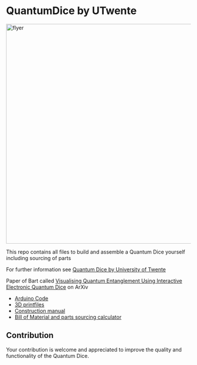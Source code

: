 # QuantumDice by UTwente

<img src="images/Quantum_Dice_Flyer.png" alt="flyer" width="600"/>

This repo contains all files to build and assemble a Quantum Dice yourself including sourcing of parts

For further information see [Quantum Dice by University of Twente](ut.onl/quantumdice)

Paper of Bart called [Visualising Quantum Entanglement Using Interactive Electronic Quantum Dice](https://arxiv.org/abs/2510.04931) on ArXiv

- [Arduino Code](https://github.com/qlab-utwente/Quantum-Dice-by-UTwente/tree/main/Arduino)
- [3D printfiles](https://github.com/qlab-utwente/Quantum-Dice-by-UTwente/tree/main/3D%20print%20files)
- [Construction manual](<3D print files/ConstructionManual.md>)
- [Bill of Material and parts sourcing calculator](<3D print files/parts list quantum dice.xlsx>)

## Contribution

Your contribution is welcome and appreciated to improve the quality and functionality of the Quantum Dice.
